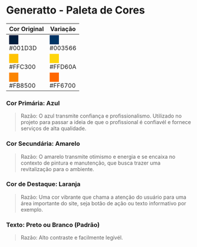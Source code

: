 # Generatto - Paleta de Cores

| Cor Original                                      | Variação                                 |
|---------------------------------------------------|-----------------------------------------|
| <div style="background-color: #001D3D; width: 25px; height: 25px;"></div> #001D3D | <div style="background-color: #003566; width: 25px; height: 25px;"></div> #003566 |
| <div style="background-color: #FFC300; width: 25px; height: 25px;"></div> #FFC300 | <div style="background-color: #FFD60A; width: 25px; height: 25px;"></div> #FFD60A |
| <div style="background-color: #FB8500; width: 25px; height: 25px;"></div> #FB8500 | <div style="background-color: #FF6700; width: 25px; height: 25px;"></div> #FF6700 |


### Cor Primária: Azul
> Razão: O azul transmite confiança e profissionalismo. Utilizado no projeto para passar a ideia de que o profissional é confiavél e fornece serviços de alta qualidade.

### Cor Secundária: Amarelo
>Razão: O amarelo transmite otimismo e energia e se encaixa no contexto de pintura e manutenção, que busca trazer uma revitalização para o ambiente.


### Cor de Destaque: Laranja
> Razão: Uma cor vibrante que chama a atenção do usuário para uma área importante do site, seja botão de ação ou texto informativo por exemplo.

### Texto: Preto ou Branco (Padrão)
> Razão: Alto contraste e facilmente legivél.
